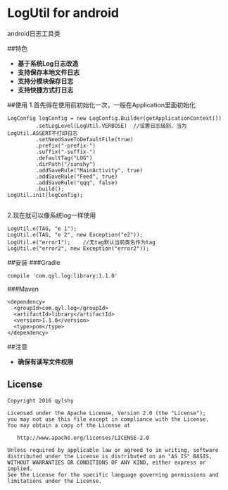 # LogUtil for android
android日志工具类

##特色
 - **基于系统Log日志改造**
 - **支持保存本地文件日志**
 - **支持分模块保存日志**
 - **支持快捷方式打日志**

##使用
1.首先得在使用前初始化一次，一般在Application里面初始化
```
LogConfig logConfig = new LogConfig.Builder(getApplicationContext())
         .setLogLevel(LogUtil.VERBOSE)  //设置日志级别，当为LogUtil.ASSERT不打印日志
         .setNeedSaveToDefaultFile(true)  
         .prefix("-prefix-")
         .suffix("-suffix-")
         .defaultTag("LOG")
         .dirPath("/sunshy")
         .addSaveRule("MainActivity", true)
         .addSaveRule("Feed", true)
         .addSaveRule("qqq", false)
         .build();
LogUtil.init(logConfig);
        
```

2.现在就可以像系统log一样使用
```
LogUtil.e(TAG, "e 1");
LogUtil.e(TAG, "e 2", new Exception("e2"));
LogUtil.e("error1");    //无tag默认当前类名作为tag
LogUtil.e("error2", new Exception("error2"));
```
##安装
###Gradle
```
compile 'com.qyl.log:library:1.1.0'
```
###Maven
```
<dependency>
  <groupId>com.qyl.log</groupId>
  <artifactId>library</artifactId>
  <version>1.1.0</version>
  <type>pom</type>
</dependency>
```
##注意
- **确保有读写文件权限**




License
-------
   
    Copyright 2016 qylshy

    Licensed under the Apache License, Version 2.0 (the "License");
    you may not use this file except in compliance with the License.
    You may obtain a copy of the License at

       http://www.apache.org/licenses/LICENSE-2.0

    Unless required by applicable law or agreed to in writing, software
    distributed under the License is distributed on an "AS IS" BASIS,
    WITHOUT WARRANTIES OR CONDITIONS OF ANY KIND, either express or implied.
    See the License for the specific language governing permissions and
    limitations under the License.

   
   
   
